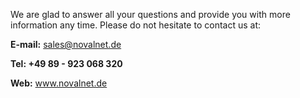 We are glad to answer all your questions and provide you with more information any time. Please do not hesitate to contact us at:

**E-mail:** sales@novalnet.de

**Tel: +49 89 - 923 068 320**

**Web:** www.novalnet.de
